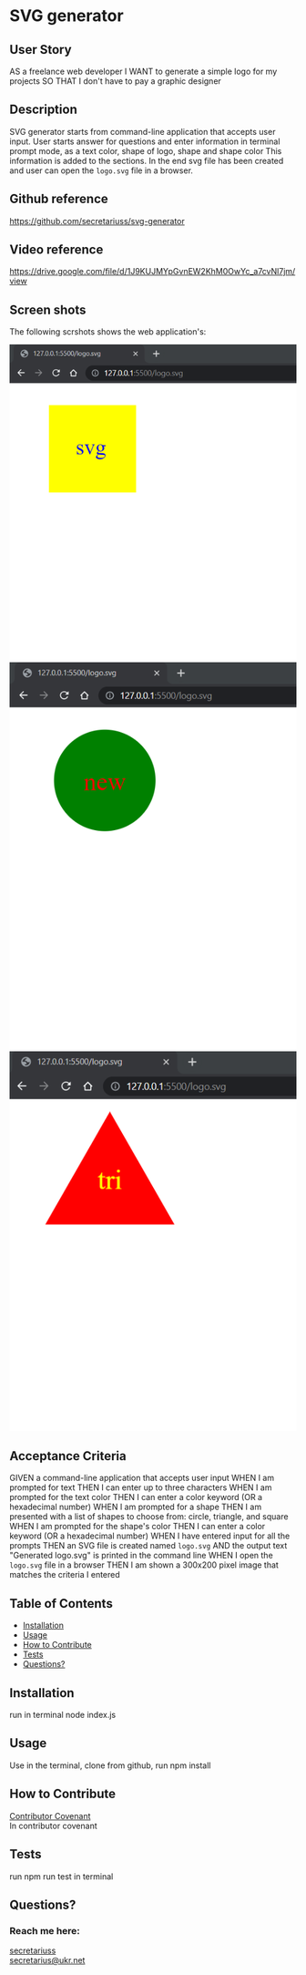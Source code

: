 # SVG generator

## User Story
AS a freelance web developer
I WANT to generate a simple logo for my projects
SO THAT I don't have to pay a graphic designer

## Description
 SVG generator starts from command-line application that accepts user input. User starts answer for questions and enter information in terminal prompt mode, as a text color, shape of logo, shape and shape color This information is added to the sections. In the end svg file has been created and user can open the `logo.svg` file in a browser.  

## Github reference
https://github.com/secretariuss/svg-generator

## Video reference
https://drive.google.com/file/d/1J9KUJMYpGvnEW2KhM0OwYc_a7cvNl7jm/view

## Screen shots

The following scrshots shows the web application's:

![scrshot1](./assets/images/rect.png)
![scrshot2](./assets/images/circle.png)
![scrshot3](./assets/images/triangle.png)

## Acceptance Criteria
GIVEN a command-line application that accepts user input
WHEN I am prompted for text
THEN I can enter up to three characters
WHEN I am prompted for the text color
THEN I can enter a color keyword (OR a hexadecimal number)
WHEN I am prompted for a shape
THEN I am presented with a list of shapes to choose from: circle, triangle, and square
WHEN I am prompted for the shape's color
THEN I can enter a color keyword (OR a hexadecimal number)
WHEN I have entered input for all the prompts
THEN an SVG file is created named `logo.svg`
AND the output text "Generated logo.svg" is printed in the command line
WHEN I open the `logo.svg` file in a browser
THEN I am shown a 300x200 pixel image that matches the criteria I entered



  ## Table of Contents
  * [Installation](#installation)
  * [Usage](#usage)
  * [How to Contribute](#how-to-contribute)
  * [Tests](#tests)
  * [Questions?](#questions)
  
  ## Installation
  run in terminal node index.js
  ## Usage
  Use in the terminal, clone from github, run npm install
  ## How to Contribute
  [Contributor Covenant](https://www.contributor-covenant.org/)  
  In contributor covenant
  ## Tests
  run npm run test in terminal
  ## Questions?
  ### Reach me here: 
  [secretariuss](https://github.com/secretariuss)  
  secretarius@ukr.net